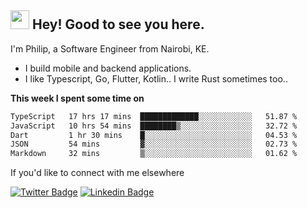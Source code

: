 <h2><img src="https://slackmojis.com/emojis/3643-cool-doge/download" width="30"/> Hey! Good to see you here.</h2>

<p>I'm Philip, a Software Engineer from Nairobi, KE. 

- I build mobile and backend applications.
- I like Typescript, Go, Flutter, Kotlin.. I write Rust sometimes too..</p>

**This week I spent some time on**
<!--START_SECTION:waka-->

```txt
TypeScript   17 hrs 17 mins  █████████████░░░░░░░░░░░░   51.87 %
JavaScript   10 hrs 54 mins  ████████▒░░░░░░░░░░░░░░░░   32.72 %
Dart         1 hr 30 mins    █░░░░░░░░░░░░░░░░░░░░░░░░   04.53 %
JSON         54 mins         ▓░░░░░░░░░░░░░░░░░░░░░░░░   02.73 %
Markdown     32 mins         ▒░░░░░░░░░░░░░░░░░░░░░░░░   01.62 %
```

<!--END_SECTION:waka-->

If you'd like to connect with me elsewhere

[![Twitter Badge](https://img.shields.io/badge/-Twitter-1ca0f1?style=flat-square&labelColor=1ca0f1&logo=twitter&logoColor=white&link=https://twitter.com/_diogorodrigues)](https://twitter.com/kimathiphil)  [![Linkedin Badge](https://img.shields.io/badge/-LinkedIn-blue?style=flat-square&logo=Linkedin&logoColor=white&link=https://www.linkedin.com/in/philip-kimathi-2604a9114/)](https://www.linkedin.com/in/philip-kimathi-2604a9114/)

